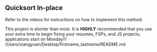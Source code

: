 ## Quicksort In-place

Refer to the videos for instructions on how to implement this method.

This project is shorter than most. It is **HIGHLY** recommended that you use your extra time to begin fixing your resumes, FSPs, and JS projects; applications start on Monday!!!
/Users/xiangyuan/Desktop/firstname_lastname/README.md
